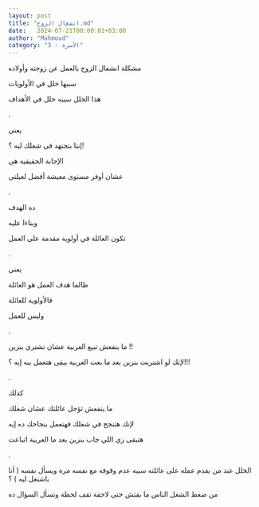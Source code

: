 ```yaml
---
layout: post
title: "انشغال الزوج.md"
date:   2024-07-21T00:00:01+03:00
author: "Mahmoud"
category: "3 - الأسرة"
---
```

مشكلة انشغال الزوج بالعمل عن زوجته وأولاده

سببها خلل في الأولويات

هذا الخلل سببه خلل في الأهداف

.

يعني

إنتا بتجتهد في شغلك ليه ؟!

الإجابة الحقيقية هي

عشان أوفر مستوى معيشة أفضل لعيلتي

.

ده الهدف

وبناءا عليه

تكون العائلة في أولوية مقدمة على العمل

.

يعني

طالما هدف العمل هو العائلة

فالأولوية للعائلة

وليس للعمل

.

ما ينفعش تبيع العربية عشان تشتري بنزين !!

لإنك لو اشتريت بنزين بعد ما بعت العربية يبقى هتعمل بيه
إيه ؟!!!

.

كذلك

ما ينفعش تؤجل عائلتك عشان شغلك

لإنك هتنجح في شغلك فهتعمل بنجاحك ده إيه

هتبقى زي اللي جاب بنزين بعد ما العربية اتباعت

.

الخلل عند من يقدم عمله على عائلته سببه عدم وقوفه مع نفسه
مرة ويسأل نفسه ( أنا باشتغل ليه ) ؟

من ضغط الشغل الناس ما بقتش حتى لاحقة تقف لحظة وتسأل
السؤال ده
